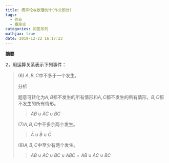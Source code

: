 ```yaml
---
title: 概率论与数理统计(作业部分)
tags:
  - 作业
  - 概率论
categories: 问答系列
mathjax: true
date: 2019-12-22 16:17:23
---
```

**摘要**
<!--more-->

2，用运算关系表示下列事件：

> (6) $A,B,C$中不多于一个发生。
>
> 分析
>
> 题意可转化为$A,B$都不发生的所有情形和$A,C$都不发生的所有情形，$B,C$都不发生的所有情形。
>
> > $\bar{A}\bar{B}\cup\bar{A}\bar{C}\cup\bar{B}\bar{C}$
>
> (7)$A,B,C$中不多余两个发生。
>
> > $\bar{A}\cup\bar{B}\cup\bar{C}$
>
> (8)$A,B,C$中至少有两个发生。
>
> > $AB\cup AC\cup BC\cup ABC=AB\cup AC\cup BC$
>
> 



